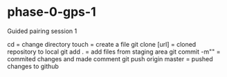 # phase-0-gps-1
Guided pairing session 1

cd = change directory
touch = create a file
git clone [url] = cloned repository to local 
git add . = add files from staging area
git commit -m"" = commited changes and made comment
git push origin master = pushed changes to github



